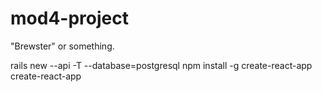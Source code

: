 # mod4-project

"Brewster" or something.

rails new <my-project> --api -T --database=postgresql
npm install -g create-react-app
create-react-app <my-project>